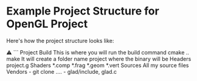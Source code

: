   # Example Project Structure for OpenGL Project

  Here's how the project structure looks like:

⚠ ```
  Project
     Build
        This is where you will run the build command
             cmake ..
             make
        It will create a folder name project where the binary will be
     Headers
        project.g
     Shaders
        *.comp
        *.frag
        *.geom
        *.vert
     Sources
        All my source files
     Vendors
        - git clone ....
        - glad/include, glad.c
  ```
